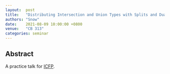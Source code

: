 ```yaml
--- 
layout:  post 
title:   "Distributing Intersection and Union Types with Splits and Duality"
authors: "Snow"
date:    2021-08-09 10:00:00 +0800
venue:   "CB 313"
categories: seminar
--- 
```


## Abstract

A practice talk for [ICFP](https://icfp21.sigplan.org/details/icfp-2021-papers/28/Distributing-Intersection-and-Union-Types-with-Splits-and-Duality-Functional-Pearl-).
